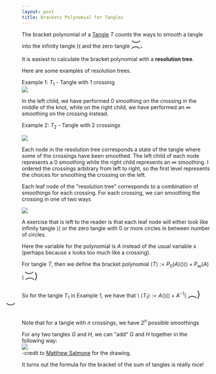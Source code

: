 ```yaml
---
layout: post
title: Brackets Polynomial for Tangles
---
```


<style>
div.a {
  margin-left: 200px;
  width: 5px;
  height: 5px;
  top: -45px;
  transform: rotate(90deg);
  position: relative;
}
img {
    display: block;
    margin-left: auto;
    margin-right: auto;
    }
</style>

<!-- 
<a href="http://127.0.0.1:4000/ResearchJournal//2019/05/13/RationalTangles.html#tangle">Tangle</a>  -->

The bracket polynomial of a <a href="https://leoncyao.github.io/ResearchJournal///2019/05/13/RationalTangles.html#tangle">Tangle</a> $T$ counts the ways to smooth a tangle into the infinity tangle $)($ and the zero tangle <font size="+2"> <span>
    &#xFE35;.
    <span style="position:relative; left:-37px; top:0.5px;">&#xFE36;</span>
</span></font>

It is easiest to calculate the bracket polynomial with a <b>resolution tree</b>.

Here are some examples of resolution trees.

Example 1: $T_1$ - Tangle with 1 crossing 
<img src = "{{site.baseurl}}/assets/img/1twist.jpg">

In the left child, we have performed $0$ smoothing on the crossing in the middle of the knot, while on the right child, we have performed an $\infty$ smoothing on the crossing instead.


Example 2: $T_2$ - Tangle with 2 crossings 

<img src = "{{site.baseurl}}/assets/img/2twists.jpg">

Each node in the resolution tree corresponds a state of the tangle where some of the crossings have been smoothed. The left child of each node represents a $0$ smoothing while the right child represents an $\infty$ smoothing. I ordered the crossings arbitrary from left to right, so the first level represents the choices for smoothing the crossing on the left. 

Each leaf node of the "resolution tree" corresponds to a combination of smoothings for each crossing. For each crossing, we can smoothing the crossing in one of two ways

<img src = "{{site.baseurl}}/assets/img/SplittingRule.jpg">

A exercise that is left to the reader is that each leaf node will either look like infinity tangle $)($ or the zero tangle with $0$ or more circles in between number of circles. 

Here the variable for the polynomial is $A$ instead of the usual variable x (perhaps because x looks too much like a crossing). 

For tangle $T$, then we define the bracket polynomial $\langle T \rangle := P_0(A)\langle )( \rangle + P_{\infty}(A)\langle$ <font size="+2"> <span>
    &#xFE35;$\rangle$
    <span style="position:relative; left:-42px; top:0.5px;">&#xFE36;</span>
</span></font>

So for the tangle $T_1$ in Example 1, we have that \\
$\langle T_1 \rangle := A \langle )( \rangle + A^{-1}\langle$ <font size="+2"> <span>
    &#xFE35;$\rangle$
    <span style="position:relative; left:-42px; top:0.5px;">&#xFE36;</span>
</span></font>

Note that for a tangle with $n$ crossings, we have $2^n$ possible smoothings

For any two tangles $G$ and $H$, we can "add" $G$ and $H$ together in the following way: 
<img src="{{site.baseurl}}/assets/img/TangleAddition.jpg">
-credit to <a href="https://youtu.be/o6UnPngxbOo?t=192">Matthew Salmone</a> for the drawing. 

It turns out the formula for the bracket of the sum of tangles is really nice! 




